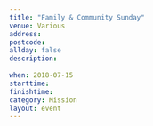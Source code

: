 ```yaml
---
title: "Family & Community Sunday"
venue: Various
address: 
postcode: 
allday: false
description: 
    
when: 2018-07-15
starttime: 
finishtime: 
category: Mission
layout: event
---
```

